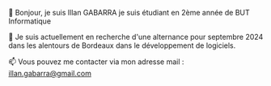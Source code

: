 👋 Bonjour, je suis Illan GABARRA je suis étudiant en 2ème année de BUT Informatique

👀 Je suis actuellement en recherche d'une alternance pour septembre 2024 dans les alentours de Bordeaux dans le développement de logiciels.

📫 Vous pouvez me contacter via mon adresse mail : illan.gabarra@gmail.com
